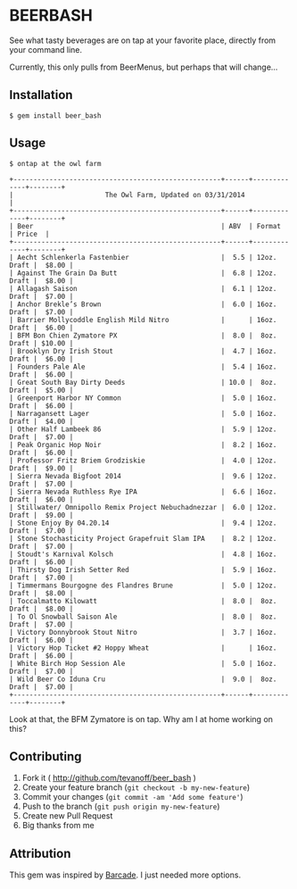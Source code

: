 # BEERBASH

See what tasty beverages are on tap at your favorite place, directly from your command line.

Currently, this only pulls from BeerMenus, but perhaps that will change...


## Installation

    $ gem install beer_bash


## Usage

    $ ontap at the owl farm

    +----------------------------------------------------+------+-------------+--------+
    |                       The Owl Farm, Updated on 03/31/2014                        |
    +----------------------------------------------------+------+-------------+--------+
    | Beer                                               | ABV  | Format      | Price  |
    +----------------------------------------------------+------+-------------+--------+
    | Aecht Schlenkerla Fastenbier                       |  5.5 | 12oz. Draft |  $8.00 |
    | Against The Grain Da Butt                          |  6.8 | 12oz. Draft |  $8.00 |
    | Allagash Saison                                    |  6.1 | 12oz. Draft |  $7.00 |
    | Anchor Brekle’s Brown                              |  6.0 | 16oz. Draft |  $7.00 |
    | Barrier Mollycoddle English Mild Nitro             |      | 16oz. Draft |  $6.00 |
    | BFM Bon Chien Zymatore PX                          |  8.0 |  8oz. Draft | $10.00 |
    | Brooklyn Dry Irish Stout                           |  4.7 | 16oz. Draft |  $6.00 |
    | Founders Pale Ale                                  |  5.4 | 16oz. Draft |  $6.00 |
    | Great South Bay Dirty Deeds                        | 10.0 |  8oz. Draft |  $5.00 |
    | Greenport Harbor NY Common                         |  5.0 | 16oz. Draft |  $6.00 |
    | Narragansett Lager                                 |  5.0 | 16oz. Draft |  $4.00 |
    | Other Half Lambeek 86                              |  5.9 | 12oz. Draft |  $7.00 |
    | Peak Organic Hop Noir                              |  8.2 | 16oz. Draft |  $6.00 |
    | Professor Fritz Briem Grodziskie                   |  4.0 | 12oz. Draft |  $9.00 |
    | Sierra Nevada Bigfoot 2014                         |  9.6 | 12oz. Draft |  $7.00 |
    | Sierra Nevada Ruthless Rye IPA                     |  6.6 | 16oz. Draft |  $6.00 |
    | Stillwater/ Omnipollo Remix Project Nebuchadnezzar |  6.0 | 12oz. Draft |  $9.00 |
    | Stone Enjoy By 04.20.14                            |  9.4 | 12oz. Draft |  $7.00 |
    | Stone Stochasticity Project Grapefruit Slam IPA    |  8.2 | 12oz. Draft |  $7.00 |
    | Stoudt's Karnival Kolsch                           |  4.8 | 16oz. Draft |  $6.00 |
    | Thirsty Dog Irish Setter Red                       |  5.9 | 16oz. Draft |  $7.00 |
    | Timmermans Bourgogne des Flandres Brune            |  5.0 | 12oz. Draft |  $8.00 |
    | Toccalmatto Kilowatt                               |  8.0 |  8oz. Draft |  $8.00 |
    | To Ol Snowball Saison Ale                          |  8.0 |  8oz. Draft |  $7.00 |
    | Victory Donnybrook Stout Nitro                     |  3.7 | 16oz. Draft |  $6.00 |
    | Victory Hop Ticket #2 Hoppy Wheat                  |      | 16oz. Draft |  $6.00 |
    | White Birch Hop Session Ale                        |  5.0 | 16oz. Draft |  $7.00 |
    | Wild Beer Co Iduna Cru                             |  9.0 |  8oz. Draft |  $7.00 |
    +----------------------------------------------------+------+-------------+--------+

Look at that, the BFM Zymatore is on tap. Why am I at home working on this?


## Contributing

1. Fork it ( http://github.com/tevanoff/beer_bash )
2. Create your feature branch (`git checkout -b my-new-feature`)
3. Commit your changes (`git commit -am 'Add some feature'`)
4. Push to the branch (`git push origin my-new-feature`)
5. Create new Pull Request
6. Big thanks from me


## Attribution

This gem was inspired by [Barcade](https://github.com/maxstoller/barcade). I just needed more options.
